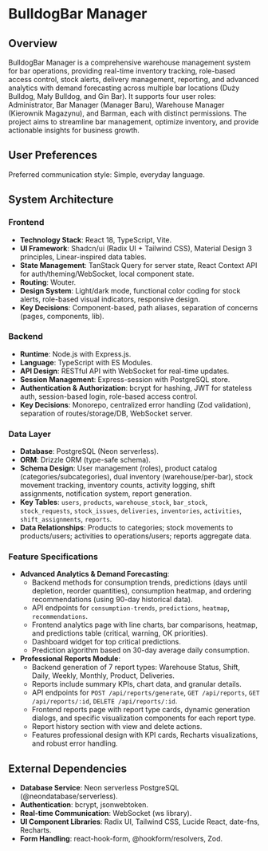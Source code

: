 # BulldogBar Manager

## Overview
BulldogBar Manager is a comprehensive warehouse management system for bar operations, providing real-time inventory tracking, role-based access control, stock alerts, delivery management, reporting, and advanced analytics with demand forecasting across multiple bar locations (Duży Bulldog, Mały Bulldog, and Gin Bar). It supports four user roles: Administrator, Bar Manager (Manager Baru), Warehouse Manager (Kierownik Magazynu), and Barman, each with distinct permissions. The project aims to streamline bar management, optimize inventory, and provide actionable insights for business growth.

## User Preferences
Preferred communication style: Simple, everyday language.

## System Architecture

### Frontend
- **Technology Stack**: React 18, TypeScript, Vite.
- **UI Framework**: Shadcn/ui (Radix UI + Tailwind CSS), Material Design 3 principles, Linear-inspired data tables.
- **State Management**: TanStack Query for server state, React Context API for auth/theming/WebSocket, local component state.
- **Routing**: Wouter.
- **Design System**: Light/dark mode, functional color coding for stock alerts, role-based visual indicators, responsive design.
- **Key Decisions**: Component-based, path aliases, separation of concerns (pages, components, lib).

### Backend
- **Runtime**: Node.js with Express.js.
- **Language**: TypeScript with ES Modules.
- **API Design**: RESTful API with WebSocket for real-time updates.
- **Session Management**: Express-session with PostgreSQL store.
- **Authentication & Authorization**: bcrypt for hashing, JWT for stateless auth, session-based login, role-based access control.
- **Key Decisions**: Monorepo, centralized error handling (Zod validation), separation of routes/storage/DB, WebSocket server.

### Data Layer
- **Database**: PostgreSQL (Neon serverless).
- **ORM**: Drizzle ORM (type-safe schema).
- **Schema Design**: User management (roles), product catalog (categories/subcategories), dual inventory (warehouse/per-bar), stock movement tracking, inventory counts, activity logging, shift assignments, notification system, report generation.
- **Key Tables**: `users`, `products`, `warehouse_stock`, `bar_stock`, `stock_requests`, `stock_issues`, `deliveries`, `inventories`, `activities`, `shift_assignments`, `reports`.
- **Data Relationships**: Products to categories; stock movements to products/users; activities to operations/users; reports aggregate data.

### Feature Specifications
- **Advanced Analytics & Demand Forecasting**:
    - Backend methods for consumption trends, predictions (days until depletion, reorder quantities), consumption heatmap, and ordering recommendations (using 90-day historical data).
    - API endpoints for `consumption-trends`, `predictions`, `heatmap`, `recommendations`.
    - Frontend analytics page with line charts, bar comparisons, heatmap, and predictions table (critical, warning, OK priorities).
    - Dashboard widget for top critical predictions.
    - Prediction algorithm based on 30-day average daily consumption.
- **Professional Reports Module**:
    - Backend generation of 7 report types: Warehouse Status, Shift, Daily, Weekly, Monthly, Product, Deliveries.
    - Reports include summary KPIs, chart data, and granular details.
    - API endpoints for `POST /api/reports/generate`, `GET /api/reports`, `GET /api/reports/:id`, `DELETE /api/reports/:id`.
    - Frontend reports page with report type cards, dynamic generation dialogs, and specific visualization components for each report type.
    - Report history section with view and delete actions.
    - Features professional design with KPI cards, Recharts visualizations, and robust error handling.

## External Dependencies
- **Database Service**: Neon serverless PostgreSQL (@neondatabase/serverless).
- **Authentication**: bcrypt, jsonwebtoken.
- **Real-time Communication**: WebSocket (ws library).
- **UI Component Libraries**: Radix UI, Tailwind CSS, Lucide React, date-fns, Recharts.
- **Form Handling**: react-hook-form, @hookform/resolvers, Zod.